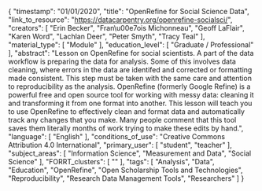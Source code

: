 {
    "timestamp": "01/01/2020",
    "title": "OpenRefine for Social Science Data",
    "link_to_resource": "https://datacarpentry.org/openrefine-socialsci/",
    "creators": [
        "Erin Becker",
        "Fran\u00e7ois Michonneau",
        "Geoff LaFlair",
        "Karen Word",
        "Lachlan Deer",
        "Peter Smyth",
        "Tracy Teal"
    ],
    "material_type": [
        "Module"
    ],
    "education_level": [
        "Graduate / Professional"
    ],
    "abstract": "Lesson on OpenRefine for social scientists. A part of the data workflow is preparing the data for analysis. Some of this involves data cleaning, where errors in the data are identifed and corrected or formatting made consistent. This step must be taken with the same care and attention to reproducibility as the analysis. OpenRefine (formerly Google Refine) is a powerful free and open source tool for working with messy data: cleaning it and transforming it from one format into another. This lesson will teach you to use OpenRefine to effectively clean and format data and automatically track any changes that you make. Many people comment that this tool saves them literally months of work trying to make these edits by hand.",
    "language": [
        "English"
    ],
    "conditions_of_use": "Creative Commons Attribution 4.0 International",
    "primary_user": [
        "student",
        "teacher"
    ],
    "subject_areas": [
        "Information Science",
        "Measurement and Data",
        "Social Science"
    ],
    "FORRT_clusters": [
        ""
    ],
    "tags": [
        "Analysis",
        "Data",
        "Education",
        "OpenRefine",
        "Open Scholarship Tools and Technologies",
        "Reproducibility",
        "Research Data Management Tools",
        "Researchers"
    ]
}